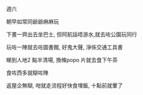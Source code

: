週六

朝早如常同爺爺麻麻玩

下晝一齊出去坐巴士, 但阿航話唔游水,就去咗公園玩同行

玩咗一陣就去咗圖書館, 好鬼大聲, 淨係交通工具書

睇到人地2 點半清場, 換條popo 片就去食下午茶

食咗西多就瞓咗陣

返屋企無瞓, 咁就走流程好快食埋飯, 十點前就暈了
